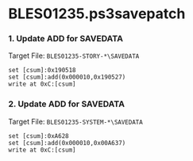 # BLES01235.ps3savepatch

### 1. Update ADD for SAVEDATA

Target File: `BLES01235-STORY-*\SAVEDATA`

```
set [csum]:0x190518
set [csum]:add(0x000010,0x190527)
write at 0xC:[csum]
```

### 2. Update ADD for SAVEDATA

Target File: `BLES01235-SYSTEM-*\SAVEDATA`

```
set [csum]:0xA628
set [csum]:add(0x000010,0x00A637)
write at 0xC:[csum]
```

